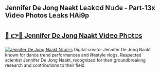 ## Jennifer De Jong Naakt Le𝚊k𝚎d N𝚞𝚍e - Part-13x Vid𝚎o Photos Le𝚊ks HAi9p

# <h2><a href="http://fb7iiqu.evod.top/?m=Jennifer+De+Jong+Naakt">🔗 👉🔴 Jennifer De Jong Naakt Vid𝚎o Ph𝚘t𝚘s</a></h2>

[![Jennifer De Jong Naakt N𝚞d𝚎s](https://i.imgur.com/8V9OHl7.gif)](http://fb7iiqu.evod.top/?m=Jennifer+De+Jong+Naakt)
Digital creator Jennifer De Jong Naakt known for dance trend performances and lifestyle vlogs. Respected scientist Jennifer De Jong Naakt, recognized for their groundbreaking research and contributions to their field. 
